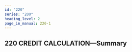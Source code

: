 ```yaml
---
id: "220"
series: "200"
heading_level: 2
page_in_manual: 220-1
---
```


## 220 CREDIT CALCULATION—Summary